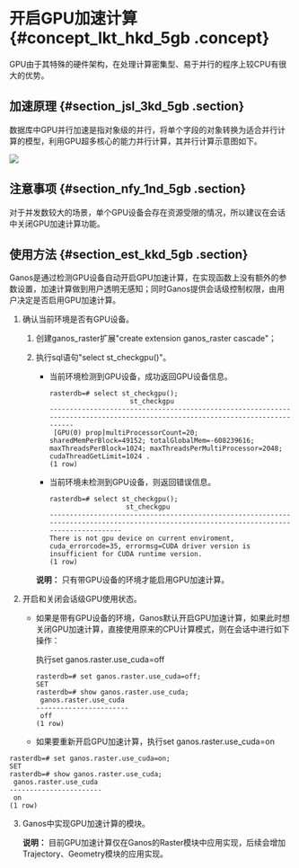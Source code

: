 # 开启GPU加速计算 {#concept_lkt_hkd_5gb .concept}

GPU由于其特殊的硬件架构，在处理计算密集型、易于并行的程序上较CPU有很大的优势。

## 加速原理 {#section_jsl_3kd_5gb .section}

数据库中GPU并行加速是指对象级的并行，将单个字段的对象转换为适合并行计算的模型，利用GPU超多核心的能力并行计算，其并行计算示意图如下。

![](http://static-aliyun-doc.oss-cn-hangzhou.aliyuncs.com/assets/img/124754/156773676438836_zh-CN.png)

## 注意事项 {#section_nfy_1nd_5gb .section}

对于并发数较大的场景，单个GPU设备会存在资源受限的情况，所以建议在会话中关闭GPU加速计算功能。

## 使用方法 {#section_est_kkd_5gb .section}

Ganos是通过检测GPU设备自动开启GPU加速计算，在实现函数上没有额外的参数设置，加速计算做到用户透明无感知；同时Ganos提供会话级控制权限，由用户决定是否启用GPU加速计算。

1.  确认当前环境是否有GPU设备。
    1.  创建ganos\_raster扩展"create extension ganos\_raster cascade"；
    2.  执行sql语句"select st\_checkgpu\(\)"。

        -   当前环境检测到GPU设备，成功返回GPU设备信息。

            ``` {#codeblock_buq_pva_4ac}
            rasterdb=# select st_checkgpu();
                                st_checkgpu                                                                                       
            ------------------------------------------------------------------------------------------------------------------------------
             [GPU(0) prop]multiProcessorCount=20; sharedMemPerBlock=49152; totalGlobalMem=-608239616; maxThreadsPerBlock=1024; maxThreadsPerMultiProcessor=2048; cudaThreadGetLimit=1024 .
            (1 row)
            ```

        -   当前环境未检测到GPU设备，则返回错误信息。

            ``` {#codeblock_w0b_b0f_sfg}
            rasterdb=# select st_checkgpu();
                               st_checkgpu                                                                
            ------------------------------------------------------------------------------------------------------------------------------------------ 
            There is not gpu device on current enviroment, cuda_errorcode=35, errormsg=CUDA driver version is insufficient for CUDA runtime version.
            (1 row)
            ```

        **说明：** 只有带GPU设备的环境才能启用GPU加速计算。

2.  开启和关闭会话级GPU使用状态。
    -   如果是带有GPU设备的环境，Ganos默认开启GPU加速计算，如果此时想关闭GPU加速计算，直接使用原来的CPU计算模式，则在会话中进行如下操作：

        执行set ganos.raster.use\_cuda=off

        ``` {#codeblock_d4r_aoz_ug4}
        rasterdb=# set ganos.raster.use_cuda=off;
        SET
        rasterdb=# show ganos.raster.use_cuda;
         ganos.raster.use_cuda 
        -----------------------
         off
        (1 row)
        ```

    -   如果要重新开启GPU加速计算，执行set ganos.raster.use\_cuda=on

``` {#codeblock_v05_2ew_xp8}
rasterdb=# set ganos.raster.use_cuda=on;
SET
rasterdb=# show ganos.raster.use_cuda;
 ganos.raster.use_cuda 
-----------------------
 on
(1 row)
```

3.  Ganos中实现GPU加速计算的模块。

    **说明：** 目前GPU加速计算仅在Ganos的Raster模块中应用实现，后续会增加Trajectory、Geometry模块的应用实现。


